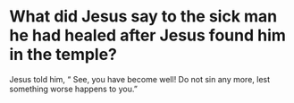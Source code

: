 # What did Jesus say to the sick man he had healed after Jesus found him in the temple?

Jesus told him, “ See, you have become well! Do not sin any more, lest something worse happens to you.”
